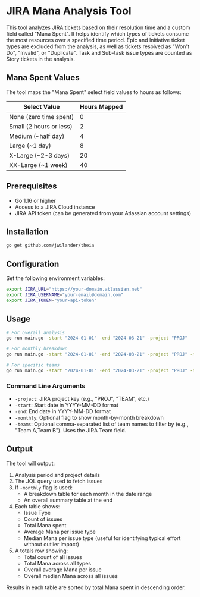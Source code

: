 # JIRA Mana Analysis Tool

This tool analyzes JIRA tickets based on their resolution time and a custom field called "Mana Spent". It helps identify which types of tickets consume the most resources over a specified time period. Epic and Initiative ticket types are excluded from the analysis, as well as tickets resolved as "Won't Do", "Invalid", or "Duplicate". Task and Sub-task issue types are counted as Story tickets in the analysis.

## Mana Spent Values

The tool maps the "Mana Spent" select field values to hours as follows:

| Select Value | Hours Mapped |
|-------------|-------------|
| None (zero time spent) | 0 |
| Small (2 hours or less) | 2 |
| Medium (~half day) | 4 |
| Large (~1 day) | 8 |
| X-Large (~2-3 days) | 20 |
| XX-Large (~1 week) | 40 |

## Prerequisites

- Go 1.16 or higher
- Access to a JIRA Cloud instance
- JIRA API token (can be generated from your Atlassian account settings)

## Installation

```bash
go get github.com/jwilander/theia
```

## Configuration

Set the following environment variables:

```bash
export JIRA_URL="https://your-domain.atlassian.net"
export JIRA_USERNAME="your-email@domain.com"
export JIRA_TOKEN="your-api-token"
```

## Usage

```bash
# For overall analysis
go run main.go -start "2024-01-01" -end "2024-03-21" -project "PROJ"

# For monthly breakdown
go run main.go -start "2024-01-01" -end "2024-03-21" -project "PROJ" -monthly

# For specific teams
go run main.go -start "2024-01-01" -end "2024-03-21" -project "PROJ" -teams "Team A,Team B"
```

### Command Line Arguments

- `-project`: JIRA project key (e.g., "PROJ", "TEAM", etc.)
- `-start`: Start date in YYYY-MM-DD format
- `-end`: End date in YYYY-MM-DD format
- `-monthly`: Optional flag to show month-by-month breakdown
- `-teams`: Optional comma-separated list of team names to filter by (e.g., "Team A,Team B"). Uses the JIRA Team field.

## Output

The tool will output:
1. Analysis period and project details
2. The JQL query used to fetch issues
3. If `-monthly` flag is used:
   - A breakdown table for each month in the date range
   - An overall summary table at the end
4. Each table shows:
   - Issue Type
   - Count of issues
   - Total Mana spent
   - Average Mana per issue type
   - Median Mana per issue type (useful for identifying typical effort without outlier impact)
5. A totals row showing:
   - Total count of all issues
   - Total Mana across all types
   - Overall average Mana per issue
   - Overall median Mana across all issues

Results in each table are sorted by total Mana spent in descending order.
